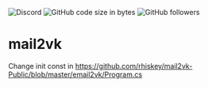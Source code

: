 ![Discord](https://img.shields.io/discord/224962875716796418) ![GitHub code size in bytes](https://img.shields.io/github/languages/code-size/rhiskey/mail2vk-Public)
![GitHub followers](https://img.shields.io/github/followers/rhiskey?label=Follow%20me&style=social)
# mail2vk
Change init const in https://github.com/rhiskey/mail2vk-Public/blob/master/email2vk/Program.cs

